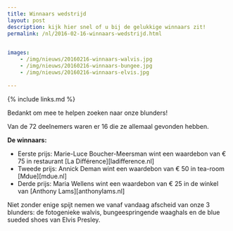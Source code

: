 ```yaml
---
title: Winnaars wedstrijd
layout: post
description: kijk hier snel of u bij de gelukkige winnaars zit!
permalink: /nl/2016-02-16-winnaars-wedstrijd.html

    
images: 
    - /img/nieuws/20160216-winnaars-walvis.jpg
    - /img/nieuws/20160216-winnaars-bungee.jpg
    - /img/nieuws/20160216-winnaars-elvis.jpg
    
---
```


{% include links.md %}

Bedankt om mee te helpen zoeken naar onze blunders!

Van de 72 deelnemers waren er 16 die ze allemaal gevonden hebben.

**De winnaars:**

- Eerste prijs: Marie-Luce Boucher-Meersman wint een waardebon van € 75 in restaurant [La Différence][ladifference.nl]
- Tweede prijs: Annick Deman wint een waardebon van € 50 in tea-room [Mdue][mdue.nl]
- Derde prijs: Maria Wellens wint een waardebon van € 25 in de winkel van [Anthony Lams][anthonylams.nl]

Niet zonder enige spijt nemen we vanaf vandaag afscheid van onze 3 blunders: de fotogenieke walvis, bungeespringende waaghals en de blue sueded shoes van Elvis Presley.



